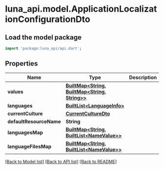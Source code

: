 # luna_api.model.ApplicationLocalizationConfigurationDto

## Load the model package
```dart
import 'package:luna_api/api.dart';
```

## Properties
Name | Type | Description | Notes
------------ | ------------- | ------------- | -------------
**values** | [**BuiltMap&lt;String, BuiltMap&lt;String, String&gt;&gt;**](BuiltMap.md) |  | [optional] 
**languages** | [**BuiltList&lt;LanguageInfo&gt;**](LanguageInfo.md) |  | [optional] 
**currentCulture** | [**CurrentCultureDto**](CurrentCultureDto.md) |  | [optional] 
**defaultResourceName** | **String** |  | [optional] 
**languagesMap** | [**BuiltMap&lt;String, BuiltList&lt;NameValue&gt;&gt;**](BuiltList.md) |  | [optional] 
**languageFilesMap** | [**BuiltMap&lt;String, BuiltList&lt;NameValue&gt;&gt;**](BuiltList.md) |  | [optional] 

[[Back to Model list]](../README.md#documentation-for-models) [[Back to API list]](../README.md#documentation-for-api-endpoints) [[Back to README]](../README.md)


